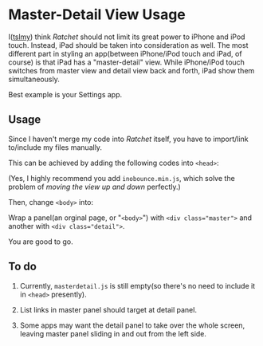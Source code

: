 Master-Detail View Usage
===================
I([tslmy](http://www.tslimi.tk/)) think _Ratchet_ should not limit its great power to iPhone and iPod touch. Instead, iPad should be taken into consideration as well. The most different part in styling an app(between iPhone/iPod touch and iPad, of course) is that iPad has a "master-detail" view. While iPhone/iPod touch switches from master view and detail view back and forth, iPad show them simultaneously.

Best example is your Settings app.

Usage
------
Since I haven't merge my code into _Ratchet_ itself, you have to import/link to/include my files manually.

This can be achieved by adding the following codes into `<head>`:
	<script src="inobounce.min.js"></script>
    <link rel="stylesheet" href="overallfixing.css">
    <link rel="stylesheet" href="masterdetail.css">

(Yes, I highly recommend you add `inobounce.min.js`, which solve the problem of _moving the view up and down_ perfectly.)

Then, change `<body>` into:
    <body class="masterDetail">

Wrap a panel(an orginal page, or "`<body>`") with `<div class="master">` and another with `<div class="detail">`.

You are good to go.

To do
-----
1. Currently, `masterdetail.js` is still empty(so there's no need to include it in `<head>` presently). 

2. List links in master panel should target at detail panel.

3. Some apps may want the detail panel to take over the whole screen, leaving master panel sliding in and out from the left side.